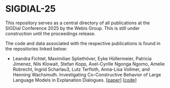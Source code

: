 # SIGDIAL-25

This repository serves as a central directory of all publications at the SIGDial Conference 2025 by the Webis Group. This is still under construction until the proceedings release.

The code and data associated with the respective publications is found in the repositories linked below:

* Leandra Fichtel, Maximilian Spliethöver, Eyke Hüllermeier, Patricia Jimenez, Nils Klowait, Stefan Kopp, Axel-Cyrille Ngonga Ngomo, Amelie Robrecht, Ingrid Scharlau3, Lutz Terfloth, Anna-Lisa Vollmer, and Henning Wachsmuth. Investigating Co-Constructive Behavior of Large Language Models in Explanation Dialogues. [[paper](#)] [[code](https://github.com/webis-de/sigdial25-co-constructive-llms)]
